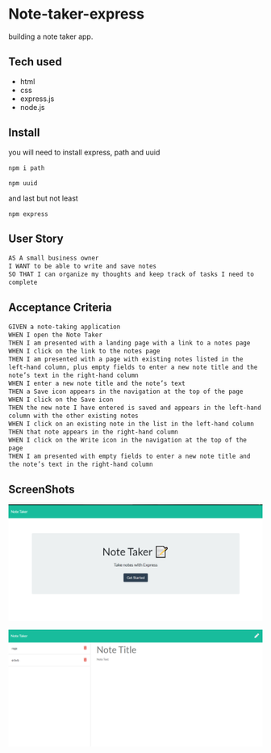# Note-taker-express
building a note taker app.

## Tech used
* html
* css 
* express.js
* node.js

## Install
you will need to install express, path and uuid

```
npm i path
```
```
npm uuid
```
and last but not least
```
npm express
```

## User Story

```
AS A small business owner
I WANT to be able to write and save notes
SO THAT I can organize my thoughts and keep track of tasks I need to complete
```


## Acceptance Criteria

```
GIVEN a note-taking application
WHEN I open the Note Taker
THEN I am presented with a landing page with a link to a notes page
WHEN I click on the link to the notes page
THEN I am presented with a page with existing notes listed in the left-hand column, plus empty fields to enter a new note title and the note’s text in the right-hand column
WHEN I enter a new note title and the note’s text
THEN a Save icon appears in the navigation at the top of the page
WHEN I click on the Save icon
THEN the new note I have entered is saved and appears in the left-hand column with the other existing notes
WHEN I click on an existing note in the list in the left-hand column
THEN that note appears in the right-hand column
WHEN I click on the Write icon in the navigation at the top of the page
THEN I am presented with empty fields to enter a new note title and the note’s text in the right-hand column
```

## ScreenShots
![landing page screenshot](https://github.com/ScottLRay/Note-taker-express/blob/main/public/assets/img/landing-page-screenshot.png)

![note taker page](https://github.com/ScottLRay/Note-taker-express/blob/main/public/assets/img/note-taker-page-screenshot.png)